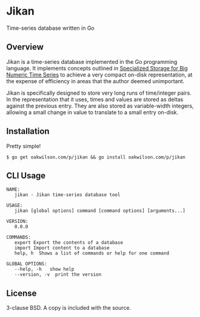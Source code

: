 Jikan
=====

Time-series database written in Go

Overview
--------

Jikan is a time-series database implemented in the Go programming language. It
implements concepts outlined in [Specialized Storage for Big Numeric Time
Series](https://www.usenix.org/conference/hotstorage13/workshop-program/presentation/shafer)
to achieve a very compact on-disk representation, at the expense of efficiency
in areas that the author deemed unimportant.

Jikan is specifically designed to store very long runs of time/integer pairs. In
the representation that it uses, times and values are stored as deltas against
the previous entry. They are also stored as variable-width integers, allowing a
small change in value to translate to a small entry on-disk.

Installation
------------

Pretty simple!

```
$ go get oakwilson.com/p/jikan && go install oakwilson.com/p/jikan
```

CLI Usage
---------

```
NAME:
   jikan - Jikan time-series database tool

USAGE:
   jikan [global options] command [command options] [arguments...]

VERSION:
   0.0.0

COMMANDS:
   export Export the contents of a database
   import Import content to a database
   help, h  Shows a list of commands or help for one command

GLOBAL OPTIONS:
   --help, -h   show help
   --version, -v  print the version
```

License
-------

3-clause BSD. A copy is included with the source.
